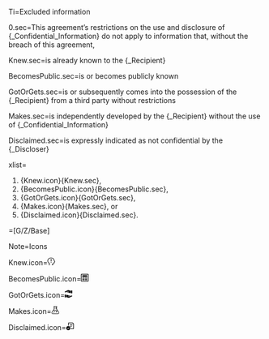 Ti=Excluded information

0.sec=This agreement’s restrictions on the use and disclosure of {_Confidential_Information} do not apply to information that, without the breach of this agreement,

Knew.sec=is <span class="highlight">already known</span> to the {_Recipient}

BecomesPublic.sec=is or becomes <span class="highlight">publicly known</span>

GotOrGets.sec=is or subsequently comes into the possession of the {_Recipient} <span class="highlight">from a third party without restrictions</span>

Makes.sec=is <span class="highlight">independently developed</span> by the {_Recipient} without the use of {_Confidential_Information}

Disclaimed.sec=is <span class="highlight">expressly indicated</span> as not confidential by the {_Discloser}

xlist=<ol class="secs-or"><li>{Knew.icon}{Knew.sec},<li>{BecomesPublic.icon}{BecomesPublic.sec},<li>{GotOrGets.icon}{GotOrGets.sec},<li>{Makes.icon}{Makes.sec}, or<li>{Disclaimed.icon}{Disclaimed.sec}.</ol>  

=[G/Z/Base]

Note=Icons

Knew.icon=<img src="Doc/OTF/WorldCC/NDA-Design/Z/icon/alreadyknown.png" height="15" width="15" >  

BecomesPublic.icon=<img src="Doc/OTF/WorldCC/NDA-Design/Z/icon/public.png" height="15" width="15" >  

GotOrGets.icon=<img src="Doc/OTF/WorldCC/NDA-Design/Z/icon/from3rdparty.png" height="15" width="15" >  

Makes.icon=<img src="Doc/OTF/WorldCC/NDA-Design/Z/icon/independently_developed.png" height="15" width="15" >  

Disclaimed.icon=<img src="Doc/OTF/WorldCC/NDA-Design/Z/icon/marked_not_confidential.png" height="15" width="15" >
